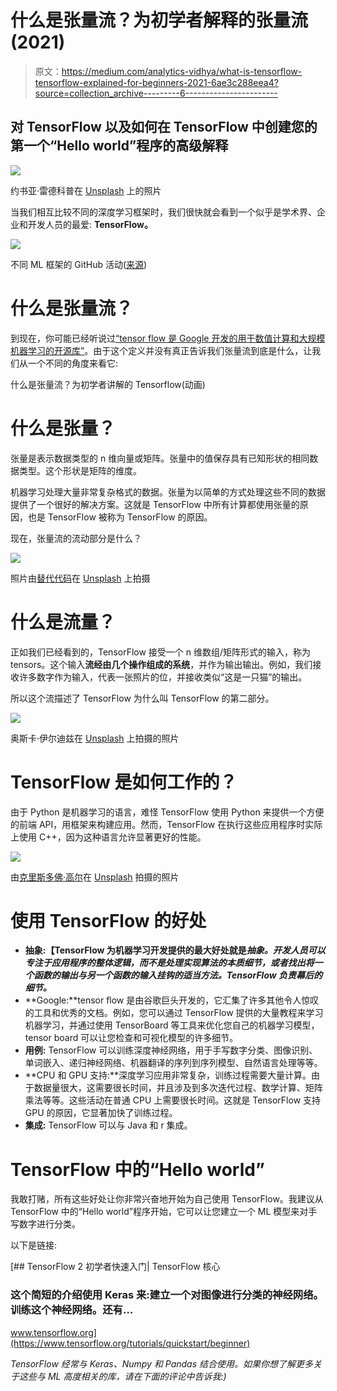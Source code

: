 # 什么是张量流？为初学者解释的张量流(2021)

> 原文：<https://medium.com/analytics-vidhya/what-is-tensorflow-tensorflow-explained-for-beginners-2021-6ae3c288eea4?source=collection_archive---------6----------------------->

## 对 TensorFlow 以及如何在 TensorFlow 中创建您的第一个“Hello world”程序的高级解释

![](img/dfb432d8980c6d197f8f52d0abb27462.png)

约书亚·雷德科普在 [Unsplash](https://unsplash.com?utm_source=medium&utm_medium=referral) 上的照片

当我们相互比较不同的深度学习框架时，我们很快就会看到一个似乎是学术界、企业和开发人员的最爱: **TensorFlow。**

![](img/5830d6964f33f7ff7252ecb270743098.png)

不同 ML 框架的 GitHub 活动([来源](https://www.kdnuggets.com/2019/05/which-deep-learning-framework-growing-fastest.html))

# 什么是张量流？

到现在，你可能已经听说过[“tensor flow 是 Google 开发的用于数值计算和大规模机器学习的开源库”](https://www.infoworld.com/article/3278008/what-is-tensorflow-the-machine-learning-library-explained.html)。由于这个定义并没有真正告诉我们张量流到底是什么，让我们从一个不同的角度来看它:

什么是张量流？为初学者讲解的 Tensorflow(动画)

# 什么是张量？

张量是表示数据类型的 n 维向量或矩阵。张量中的值保存具有已知形状的相同数据类型。这个形状是矩阵的维度。

机器学习处理大量非常复杂格式的数据。张量为以简单的方式处理这些不同的数据提供了一个很好的解决方案。这就是 TensorFlow 中所有计算都使用张量的原因，也是 TensorFlow 被称为 TensorFlow 的原因。

现在，张量流的流动部分是什么？

![](img/38b6fad4ef377d584dc56fb4a8cdd4be.png)

照片由[替代代码](https://unsplash.com/@altumcode?utm_source=medium&utm_medium=referral)在 [Unsplash](https://unsplash.com?utm_source=medium&utm_medium=referral) 上拍摄

# 什么是流量？

正如我们已经看到的，TensorFlow 接受一个 n 维数组/矩阵形式的输入，称为 tensors。这个输入**流经由几个操作组成的系统**，并作为输出输出。例如，我们接收许多数字作为输入，代表一张照片的位，并接收类似“这是一只猫”的输出。

所以这个流描述了 TensorFlow 为什么叫 TensorFlow 的第二部分。

![](img/36c04b878286a31e8a1357a950d7ea85.png)

奥斯卡·伊尔迪兹在 [Unsplash](https://unsplash.com?utm_source=medium&utm_medium=referral) 上拍摄的照片

# TensorFlow 是如何工作的？

由于 Python 是机器学习的语言，难怪 TensorFlow 使用 Python 来提供一个方便的前端 API，用框架来构建应用。然而，TensorFlow 在执行这些应用程序时实际上使用 C++，因为这种语言允许显著更好的性能。

![](img/ce9ae45b8df33fe84fb777e4b1bf0658.png)

由[克里斯多佛·高尔](https://unsplash.com/@cgower?utm_source=medium&utm_medium=referral)在 [Unsplash](https://unsplash.com?utm_source=medium&utm_medium=referral) 拍摄的照片

# 使用 TensorFlow 的好处

*   **抽象:【TensorFlow 为机器学习开发提供的最大好处就是*抽象。开发人员可以专注于应用程序的整体逻辑，而不是处理实现算法的本质细节，或者找出将一个函数的输出与另一个函数的输入挂钩的适当方法。TensorFlow 负责幕后的细节。***
*   **Google:**tensor flow 是由谷歌巨头开发的，它汇集了许多其他令人惊叹的工具和优秀的文档。例如，您可以通过 TensorFlow 提供的大量教程来学习机器学习，并通过使用 TensorBoard 等工具来优化您自己的机器学习模型，tensor board 可以让您检查和可视化模型的许多细节。
*   **用例:** TensorFlow 可以训练深度神经网络，用于手写数字分类、图像识别、单词嵌入、递归神经网络、机器翻译的序列到序列模型、自然语言处理等等。
*   **CPU 和 GPU 支持:**深度学习应用非常复杂，训练过程需要大量计算。由于数据量很大，这需要很长时间，并且涉及到多次迭代过程、数学计算、矩阵乘法等等。这些活动在普通 CPU 上需要很长时间。这就是 TensorFlow 支持 GPU 的原因，它显著加快了训练过程。
*   **集成:** TensorFlow 可以与 Java 和 r 集成。

# TensorFlow 中的“Hello world”

我敢打赌，所有这些好处让你非常兴奋地开始为自己使用 TensorFlow。我建议从 TensorFlow 中的“Hello world”程序开始，它可以让您建立一个 ML 模型来对手写数字进行分类。

以下是链接:

[](https://www.tensorflow.org/tutorials/quickstart/beginner) [## TensorFlow 2 初学者快速入门| TensorFlow 核心

### 这个简短的介绍使用 Keras 来:建立一个对图像进行分类的神经网络。训练这个神经网络。还有…

www.tensorflow.org](https://www.tensorflow.org/tutorials/quickstart/beginner) 

*TensorFlow 经常与 Keras、Numpy 和 Pandas 结合使用。如果你想了解更多关于这些与 ML 高度相关的库，请在下面的评论中告诉我:)*